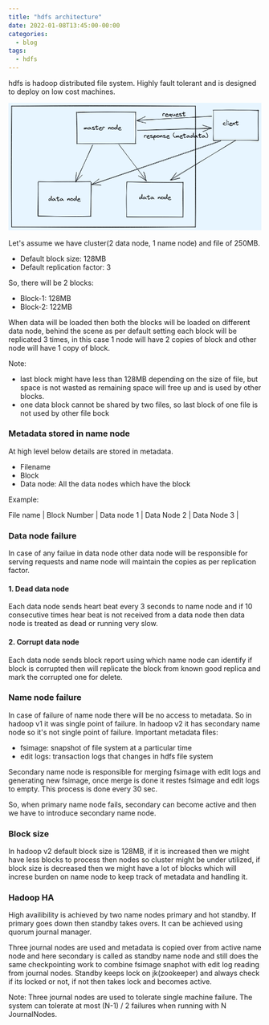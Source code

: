 ```yaml
---
title: "hdfs architecture"
date: 2022-01-08T13:45:00-00:00
categories:
  - blog
tags:
  - hdfs
---
```



hdfs is hadoop distributed file system. Highly fault tolerant and is designed to deploy on low cost machines.

![hdfs architecture](/assets/images/hdfs/hdfs-architecture.png)

Let's assume we have cluster(2 data node, 1 name node) and file of 250MB.
* Default block size: 128MB
* Default replication factor: 3

So, there will be 2 blocks:
* Block-1: 128MB
* Block-2: 122MB

When data will be loaded then both the blocks will be loaded on different data node, behind the scene as per default setting each block will be replicated 3 times, in this case 1 node will have 2 copies of block and other node will have 1 copy of block.

Note: 
* last block might have less than 128MB depending on the size of file, but space is not wasted as remaining space will free up and is used by other blocks.
* one data block cannot be shared by two files, so last block of one file is not used by other file bock


### Metadata stored in name node
At high level below details are stored in metadata.
* Filename
* Block
* Data node: All the data nodes which have the block

Example:

File name | Block Number | Data node 1 | Data Node 2 | Data Node 3 |


### Data node failure
In case of any failue in data node other data node will be responsible for serving requests and name node will maintain the copies as per replication factor.

#### 1. Dead data node
Each data node sends heart beat every 3 seconds to name node and if 10 consecutive times hear beat is not received from a data node then data node is treated as dead or running very slow.

#### 2. Corrupt data node
Each data node sends block report using which name node can identify if block is corrupted then will replicate the block from known good replica and mark the corrupted one for delete.


### Name node failure
In case of failure of name node there will be no access to metadata. So in hadoop v1 it was single point of failure. In hadoop v2 it has secondary name node so it's not single point of failure.
Important metadata files:
* fsimage: snapshot of file system at a particular time
* edit logs: transaction logs that changes in hdfs file system

Secondary name node is responsible for merging fsimage with edit logs and generating new fsimage, once merge is done it restes fsimage and edit logs to empty. This process is done every 30 sec.

So, when primary name node fails, secondary can become active and then we have to introduce secondary name node.

### Block size
In hadoop v2 default block size is 128MB, if it is increased then we might have less blocks to process then nodes so cluster might be under utilized, if block size is decreased then we might have a lot of blocks which will increse burden on name node to keep track of metadata and handling it.

### Hadoop HA
High availibility is achieved by two name nodes primary and hot standby. If primary goes down then standby takes overs. It can be achieved using quorum journal manager.

Three journal nodes are used and metadata is copied over from active name node and here secondary is called as standby name node and still does the same checkpointing work to combine fsimage snaphot with edit log reading from journal nodes. Standby keeps lock on jk(zookeeper) and always check if its locked or not, if not then takes lock and becomes active.

Note: Three journal nodes are used to tolerate single machine failure. The system can tolerate at most (N-1) / 2 failures when running with N JournalNodes.
